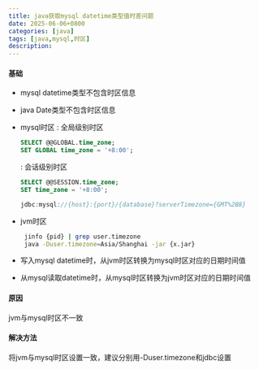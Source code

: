 ```yaml
---
title: java获取mysql datetime类型值时差问题
date: 2025-06-06+0800
categories: [java]
tags: [java,mysql,时区]
description: 
---
```


#### 基础
- mysql datetime类型不包含时区信息

- java Date类型不包含时区信息

- mysql时区
  : 全局级别时区
    ```sql
    SELECT @@GLOBAL.time_zone;
    SET GLOBAL time_zone = '+8:00';
    ```

  : 会话级别时区
    ```sql
    SELECT @@SESSION.time_zone;
    SET time_zone = '+8:00';
    ```
    
    ```java
    jdbc:mysql://{host}:{port}/{database}?serverTimezone={GMT%2B8}
    ```
- jvm时区
    ```bash
     jinfo {pid} | grep user.timezone
     java -Duser.timezone=Asia/Shanghai -jar {x.jar}
     ```
- 写入mysql datetime时，从jvm时区转换为mysql时区对应的日期时间值

- 从mysql读取datetime时，从mysql时区转换为jvm时区对应的日期时间值

#### 原因
jvm与mysql时区不一致

#### 解决方法
将jvm与mysql时区设置一致，建议分别用-Duser.timezone和jdbc设置